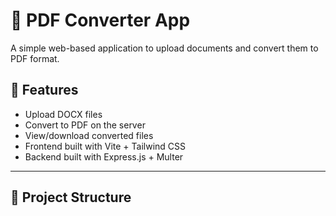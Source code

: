 # 📄 PDF Converter App

A simple web-based application to upload documents and convert them to PDF format.

## 🚀 Features

- Upload DOCX files
- Convert to PDF on the server
- View/download converted files
- Frontend built with Vite + Tailwind CSS
- Backend built with Express.js + Multer

---

## 📁 Project Structure

